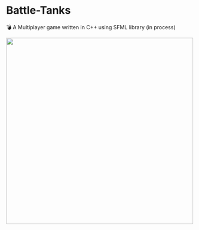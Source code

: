 # Battle-Tanks
💣 A Multiplayer game written in C++ using SFML library (in process)

<img src="https://user-images.githubusercontent.com/75206974/178104340-0a3a2f70-0949-4493-b9d7-e408f8bb1c3e.gif" width="500" height="500">
